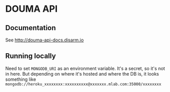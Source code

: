 # DOUMA API


## Documentation

See http://douma-api-docs.disarm.io

## Running locally

Need to set `MONGODB_URI` as an environment variable. It's a secret, so it's not in here. But depending on where it's hosted and where the DB is, it looks something like `mongodb://heroku_xxxxxxxx:xxxxxxxxxx@xxxxxxx.mlab.com:35000/xxxxxxxx`